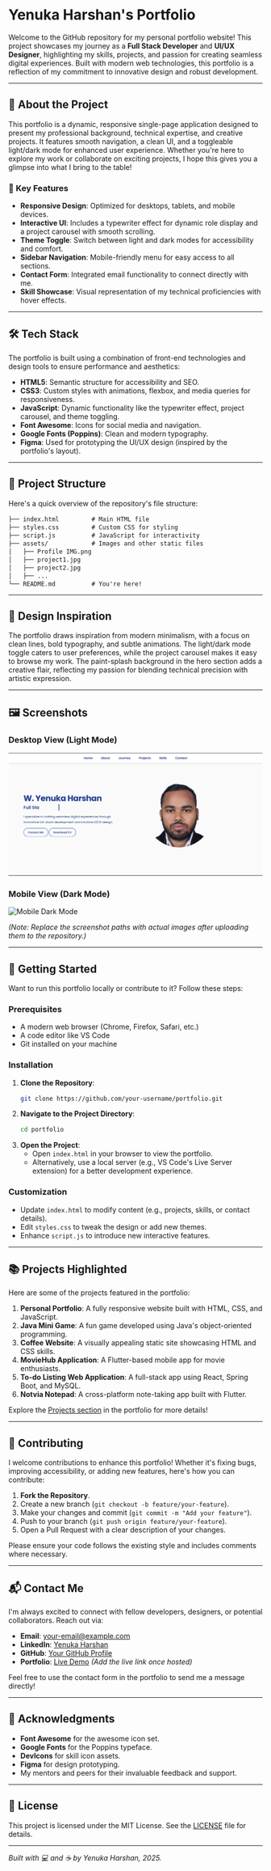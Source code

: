 # Yenuka Harshan's Portfolio

Welcome to the GitHub repository for my personal portfolio website! This project showcases my journey as a **Full Stack Developer** and **UI/UX Designer**, highlighting my skills, projects, and passion for creating seamless digital experiences. Built with modern web technologies, this portfolio is a reflection of my commitment to innovative design and robust development.

---

## 🚀 About the Project

This portfolio is a dynamic, responsive single-page application designed to present my professional background, technical expertise, and creative projects. It features smooth navigation, a clean UI, and a toggleable light/dark mode for enhanced user experience. Whether you're here to explore my work or collaborate on exciting projects, I hope this gives you a glimpse into what I bring to the table!

### 🌟 Key Features
- **Responsive Design**: Optimized for desktops, tablets, and mobile devices.
- **Interactive UI**: Includes a typewriter effect for dynamic role display and a project carousel with smooth scrolling.
- **Theme Toggle**: Switch between light and dark modes for accessibility and comfort.
- **Sidebar Navigation**: Mobile-friendly menu for easy access to all sections.
- **Contact Form**: Integrated email functionality to connect directly with me.
- **Skill Showcase**: Visual representation of my technical proficiencies with hover effects.

---

## 🛠️ Tech Stack

The portfolio is built using a combination of front-end technologies and design tools to ensure performance and aesthetics:

- **HTML5**: Semantic structure for accessibility and SEO.
- **CSS3**: Custom styles with animations, flexbox, and media queries for responsiveness.
- **JavaScript**: Dynamic functionality like the typewriter effect, project carousel, and theme toggling.
- **Font Awesome**: Icons for social media and navigation.
- **Google Fonts (Poppins)**: Clean and modern typography.
- **Figma**: Used for prototyping the UI/UX design (inspired by the portfolio's layout).

---

## 📂 Project Structure

Here's a quick overview of the repository's file structure:

```
├── index.html         # Main HTML file
├── styles.css         # Custom CSS for styling
├── script.js          # JavaScript for interactivity
├── assets/            # Images and other static files
│   ├── Profile IMG.png
│   ├── project1.jpg
│   ├── project2.jpg
│   ├── ...
└── README.md          # You're here!
```

---

## 🎨 Design Inspiration

The portfolio draws inspiration from modern minimalism, with a focus on clean lines, bold typography, and subtle animations. The light/dark mode toggle caters to user preferences, while the project carousel makes it easy to browse my work. The paint-splash background in the hero section adds a creative flair, reflecting my passion for blending technical precision with artistic expression.

---

## 🖼️ Screenshots

### Desktop View (Light Mode)
![Desktop Light Mode](assets/screenshot-desktop-light.png)

### Mobile View (Dark Mode)
![Mobile Dark Mode](assets/screenshot-mobile-dark.png)

*(Note: Replace the screenshot paths with actual images after uploading them to the repository.)*

---

## 🚀 Getting Started

Want to run this portfolio locally or contribute to it? Follow these steps:

### Prerequisites
- A modern web browser (Chrome, Firefox, Safari, etc.)
- A code editor like VS Code
- Git installed on your machine

### Installation
1. **Clone the Repository**:
   ```bash
   git clone https://github.com/your-username/portfolio.git
   ```
2. **Navigate to the Project Directory**:
   ```bash
   cd portfolio
   ```
3. **Open the Project**:
   - Open `index.html` in your browser to view the portfolio.
   - Alternatively, use a local server (e.g., VS Code's Live Server extension) for a better development experience.

### Customization
- Update `index.html` to modify content (e.g., projects, skills, or contact details).
- Edit `styles.css` to tweak the design or add new themes.
- Enhance `script.js` to introduce new interactive features.

---

## 📚 Projects Highlighted

Here are some of the projects featured in the portfolio:

1. **Personal Portfolio**: A fully responsive website built with HTML, CSS, and JavaScript.
2. **Java Mini Game**: A fun game developed using Java's object-oriented programming.
3. **Coffee Website**: A visually appealing static site showcasing HTML and CSS skills.
4. **MovieHub Application**: A Flutter-based mobile app for movie enthusiasts.
5. **To-do Listing Web Application**: A full-stack app using React, Spring Boot, and MySQL.
6. **Notvia Notepad**: A cross-platform note-taking app built with Flutter.

Explore the [Projects section](#projects) in the portfolio for more details!

---

## 🤝 Contributing

I welcome contributions to enhance this portfolio! Whether it's fixing bugs, improving accessibility, or adding new features, here's how you can contribute:

1. **Fork the Repository**.
2. Create a new branch (`git checkout -b feature/your-feature`).
3. Make your changes and commit (`git commit -m "Add your feature"`).
4. Push to your branch (`git push origin feature/your-feature`).
5. Open a Pull Request with a clear description of your changes.

Please ensure your code follows the existing style and includes comments where necessary.

---

## 📬 Contact Me

I'm always excited to connect with fellow developers, designers, or potential collaborators. Reach out via:

- **Email**: [your-email@example.com](mailto:your-email@example.com)
- **LinkedIn**: [Yenuka Harshan](https://www.linkedin.com/in/yenuka-harshan-557106348)
- **GitHub**: [Your GitHub Profile](https://github.com/your-username)
- **Portfolio**: [Live Demo](#) *(Add the live link once hosted)*

Feel free to use the contact form in the portfolio to send me a message directly!

---

## 🌟 Acknowledgments

- **Font Awesome** for the awesome icon set.
- **Google Fonts** for the Poppins typeface.
- **DevIcons** for skill icon assets.
- **Figma** for design prototyping.
- My mentors and peers for their invaluable feedback and support.

---

## 📝 License

This project is licensed under the MIT License. See the [LICENSE](LICENSE) file for details.

---

*Built with 💻 and ☕ by Yenuka Harshan, 2025.*
